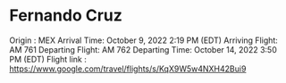 # Fernando Cruz

Origin : MEX
Arrival Time: October 9, 2022 2:19 PM (EDT)
Arriving Flight: AM 761
Departing Flight: AM 762
Departing Time: October 14, 2022 3:50 PM (EDT)
Flight link : https://www.google.com/travel/flights/s/KqX9W5w4NXH42Bui9